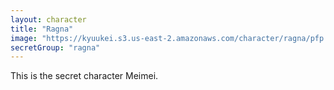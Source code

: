 ```yaml
---
layout: character
title: "Ragna"
image: "https://kyuukei.s3.us-east-2.amazonaws.com/character/ragna/pfp.png"
secretGroup: "ragna"
---
```

This is the secret character Meimei.
